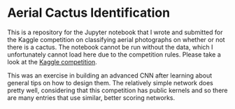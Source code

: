 # Aerial Cactus Identification

This is a repository for the Jupyter notebook that I wrote and submitted for the Kaggle competition on classifying aerial photographs on whether or not there is a cactus. The notebook cannot be run without the data, which I unfortunately cannot load here due to the competition rules. Please take a look at the [Kaggle competition]( https://www.kaggle.com/c/aerial-cactus-identification).

This was an exercise in building an advanced CNN after learning about general tips on how to design them. The relatively simple network does pretty well, considering that this competition has public kernels and so there are many entries that use similar, better scoring networks. 
